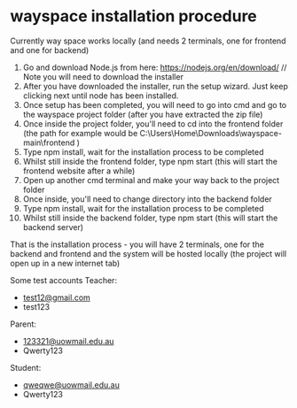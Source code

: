 # wayspace installation procedure
Currently way space works locally (and needs 2 terminals, one for frontend and one for backend)

1. Go and download Node.js from here: https://nodejs.org/en/download/   // Note you will need to download the installer
2. After you have downloaded the installer, run the setup wizard. Just keep clicking next until node has been installed.
3. Once setup has been completed, you will need to go into cmd and go to the wayspace project folder (after you have extracted the zip file)
4. Once inside the project folder, you'll need to cd into the frontend folder (the path for example would be C:\Users\Home\Downloads\wayspace-main\frontend )
5. Type npm install, wait for the installation process to be completed
6. Whilst still inside the frontend folder, type npm start (this will start the frontend website after a while)
7. Open up another cmd terminal and make your way back to the project folder
8. Once inside, you'll need to change directory into the backend folder
9. Type npm install, wait for the installation process to be completed
10. Whilst still inside the backend folder, type npm start (this will start the backend server)

That is the installation process - you will have 2 terminals, one for the backend and frontend and the system will be hosted locally (the project will open up in a new internet tab)



Some test accounts
Teacher:
- test12@gmail.com
- test123

Parent:
- 123321@uowmail.edu.au
- Qwerty123

Student:
- qweqwe@uowmail.edu.au
- Qwerty123
